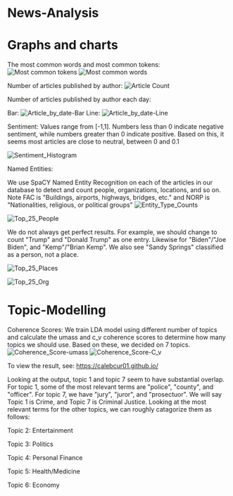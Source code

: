 # News-Analysis

# Graphs and charts
The most common words and most common tokens:
![Most common tokens](https://github.com/CalebCur01/News-Analysis/assets/25915691/5c7bf5e5-482a-446e-b23a-fd5ea7ea945f)
![Most common words](https://github.com/CalebCur01/News-Analysis/assets/25915691/226ef813-3b6d-4d3d-9ab4-d8907766bf3e)

Number of articles published by author:
![Article Count](https://github.com/CalebCur01/News-Analysis/assets/25915691/9cf16e34-e9c6-42fb-9159-0a142de18d22)

Number of articles published by author each day:

Bar:
![Article_by_date-Bar](https://github.com/CalebCur01/News-Analysis/assets/25915691/d11f15b1-637d-44b3-a4e3-335ac9dc29c1)
Line:
![Article_by_date-Line](https://github.com/CalebCur01/News-Analysis/assets/25915691/a7c091bf-976d-4e8e-a009-15d75e8cd182)

Sentiment:
Values range from [-1,1]. Numbers less than 0 indicate negative sentiment, while numbers greater than 0 indicate positive. Based on this, it seems most articles are close to neutral, between 0 and 0.1

![Sentiment_Histogram](https://github.com/CalebCur01/News-Analysis/assets/25915691/3c490739-8baa-47ee-a9d9-e406c41a7545)

Named Entities:

We use SpaCY Named Entity Recognition on each of the articles in our database to detect and count people, organizations, locations, and so on. Note FAC is "Buildings, airports, highways, bridges, etc." and NORP is "Nationalities, religious, or political groups"
![Entity_Type_Counts](https://github.com/CalebCur01/News-Analysis/assets/25915691/097df787-a7d9-4f3b-b353-f0cc82a8b987)

![Top_25_People](https://github.com/CalebCur01/News-Analysis/assets/25915691/da31f799-af32-4305-99b8-881998961a80)

We do not always get perfect results. For example, we should change to count "Trump" and "Donald Trump" as one entry. Likewise for "Biden"/"Joe Biden", and "Kemp"/"Brian Kemp". We also see "Sandy Springs" classified as a person, not a place.

![Top_25_Places](https://github.com/CalebCur01/News-Analysis/assets/25915691/860b6aee-437c-4834-8374-85ff83117b3a)

![Top_25_Org](https://github.com/CalebCur01/News-Analysis/assets/25915691/8f9a7c85-e4ea-4099-b151-d000ace3d9d8)




# Topic-Modelling
Coherence Scores:
We train LDA model using different number of topics and calculate the umass and c_v coherence scores to determine how many topics we should use. Based on these, we decided on 7 topics.
![Coherence_Score-umass](https://github.com/CalebCur01/News-Analysis/assets/25915691/1875e0a9-e548-4664-ac8f-4d6e7439c139)
![Coherence_Score-C_v](https://github.com/CalebCur01/News-Analysis/assets/25915691/8095e864-5675-48b4-97e5-6a69f03e8681)

To view the result, see: https://calebcur01.github.io/

Looking at the output, topic 1 and topic 7 seem to have substantial overlap. For topic 1, some of the most relevant terms are "police", "county", and "officer". For topic 7, we have "jury", "juror", and "prosectuor". We will say Topic 1 is Crime, and Topic 7 is Criminal Justice. Looking at the most relevant terms for the other topics, we can roughly catagorize them as follows: 

Topic 2: Entertainment

Topic 3: Politics

Topic 4: Personal Finance

Topic 5: Health/Medicine

Topic 6: Economy

